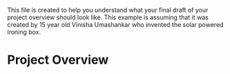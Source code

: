 This file is created to help you understand what your final draft of your project overview should look like.  This example is assuming that it was created by 15 year old Vinisha Umashankar who invented the solar powered ironing box.

# Project Overview

